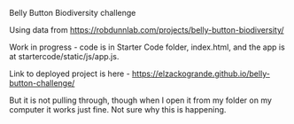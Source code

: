 Belly Button Biodiversity challenge

Using data from https://robdunnlab.com/projects/belly-button-biodiversity/

Work in progress - code is in Starter Code folder, index.html, and the app is at startercode/static/js/app.js.

Link to deployed project is here - https://elzackogrande.github.io/belly-button-challenge/

But it is not pulling through, though when I open it from my folder on my computer it works just fine. Not sure why this is happening.
